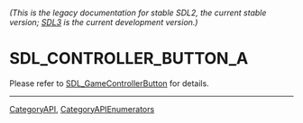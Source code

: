 ###### (This is the legacy documentation for stable SDL2, the current stable version; [SDL3](https://wiki.libsdl.org/SDL3/) is the current development version.)
# SDL_CONTROLLER_BUTTON_A

Please refer to [SDL_GameControllerButton](SDL_GameControllerButton) for details.

----
[CategoryAPI](CategoryAPI), [CategoryAPIEnumerators](CategoryAPIEnumerators)

